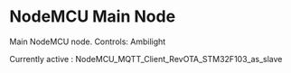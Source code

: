 # NodeMCU Main Node

Main NodeMCU node. 
Controls: Ambilight

Currently active : NodeMCU_MQTT_Client_RevOTA_STM32F103_as_slave